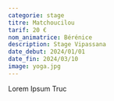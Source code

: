 ```yaml
---
categorie: stage
titre: Matchoucilou
tarif: 20 €
nom_animatrice: Bérénice
description: Stage Vipassana
date_debut: 2024/01/01
date_fin: 2024/03/10
image: yoga.jpg
---
```


Lorem Ipsum Truc

